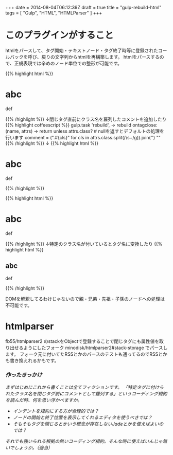+++
date = 2014-08-04T06:12:39Z
draft = true
title = "gulp-rebuild-html"
tags = [
  "Gulp",
  "HTML",
  "HTMLParser"
]
+++

# このプラグインがすること

htmlをパースして、タグ開始・テキストノード・タグ終了時等に登録されたコールバックを呼び、戻りの文字列からhtmlを再構築します。
htmlをパースするので、正規表現では辛めのノード単位での整形が可能です。

{{% highlight html %}}
<div class="article article-single">
  <h1>abc</h1>
  <p>def</p>
</div>
{{% /highlight %}}
↓閉じタグ直前にクラス名を羅列したコメントを追加したり
{{% highlight coffeescript %}}
gulp.task 'rebuild', ->
  rebuild
    ontagclose: (name, attrs) ->
      return unless attrs.class? # nullを返すとデフォルトの処理を行います
      comment = (".#{cls}" for cls in attrs.class.split(/\s+/g)).join('')
      "<!-- /#{comment} --></#{name}>"
{{% /highlight %}}
↓
{{% highlight html %}}
<div class="article article-single">
  <h1>abc</h1>
  <p>def</p>
<!-- /.article.article-single --></div>
{{% /highlight %}}

{{% highlight html %}}
<div class="article article-single">
  <h1>abc</h1>
  <p>def</p>
</div>
{{% /highlight %}}
↓特定のクラス名が付いているとタグ名に変換したり
{{% highlight html %}}
<article class="single">
  <h1>abc</h1>
  <p>def</p>
</article>
{{% /highlight %}}

DOMを解釈してるわけじゃないので親・兄弟・先祖・子孫のノードへの処理は不可能です。

# htmlparser

fb55/htmlparser2 のstackをObjectで登録することで閉じタグにも属性値を取り出せるようにしたフォーク minodisk/htmlparser2#stack-storage でパースします。
フォーク元に付いてたRSSとかのパースのテストも通ってるのでRSSとかも書き換えれるかもです。

### *作ったきっかけ*

*まずはじめにこれから書くことは全てフィクションです。
「特定タグに付けられたクラス名を閉じタグ前にコメントとして羅列する」というコーディング規約を読んだ時、何を思い浮かべますか。*

- *インデントを規約にする方が合理的では？*
- *ノードの開始と終了位置を表示してくれるエディタを使うべきでは？*
- *そもそもタグを閉じるとかいう概念が存在しないJadeとかを使えばよいのでは？*

*それでも強いられる根拠の無いコーディング規約。そんな時に使えばいんじゃ無いでしょうか。（適当）*
